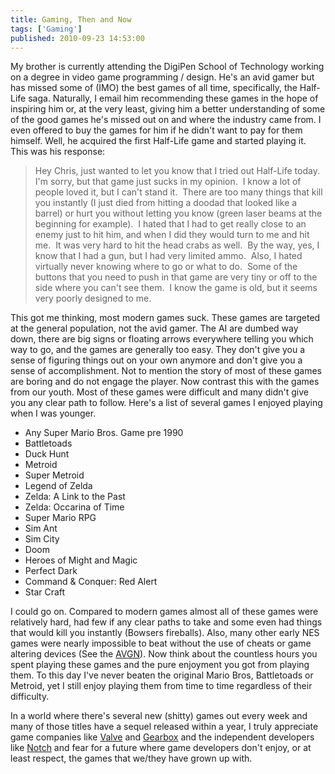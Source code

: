```yaml
---
title: Gaming, Then and Now
tags: ['Gaming']
published: 2010-09-23 14:53:00
---
```


My brother is currently attending the DigiPen School of Technology working on a
degree in video game programming / design. He's an avid gamer but has missed
some of (IMO) the best games of all time, specifically, the Half-Life saga.
Naturally, I email him recommending these games in the hope of inspiring him or,
at the very least, giving him a better understanding of some of the good games
he's missed out on and where the industry came from. I even offered to buy the
games for him if he didn't want to pay for them himself. Well, he acquired the
first Half-Life game and started playing it. This was his response:

> Hey Chris, just wanted to let you know that I tried out Half-Life today.  I'm
> sorry, but that game just sucks in my opinion.  I know a lot of people loved
> it, but I can't stand it.  There are too many things that kill you instantly
> (I just died from hitting a doodad that looked like a barrel) or hurt you
> without letting you know (green laser beams at the beginning for example).  I 
> hated that I had to get really close to an enemy just to hit him, and when I
> did they would turn to me and hit me.  It was very hard to hit the head crabs
> as well.  By the way, yes, I know that I had a gun, but I had very limited
> ammo.  Also, I hated virtually never knowing where to go or what to do.  Some
> of the buttons that you need to push in that game are very tiny or off to the
> side where you can't see them.  I know the game is old, but it seems very
> poorly designed to me.

This got me thinking, most modern games suck. These games are targeted at the
general population, not the avid gamer. The AI are dumbed way down, there are
big signs or floating arrows everywhere telling you which way to go, and the
games are generally too easy. They don't give you a sense of figuring things out
on your own anymore and don't give you a sense of accomplishment. Not to mention
the story of most of these games are boring and do not engage the player. Now
contrast this with the games from our youth. Most of these games were difficult
and many didn't give you any clear path to follow. Here's a list of several
games I enjoyed playing when I was younger.

  * Any Super Mario Bros. Game pre 1990  
  * Battletoads  
  * Duck Hunt  
  * Metroid  
  * Super Metroid  
  * Legend of Zelda  
  * Zelda: A Link to the Past  
  * Zelda: Occarina of Time  
  * Super Mario RPG  
  * Sim Ant  
  * Sim City  
  * Doom  
  * Heroes of Might and Magic  
  * Perfect Dark  
  * Command & Conquer: Red Alert  
  * Star Craft

I could go on. Compared to modern games almost all of these games were
relatively hard, had few if any clear paths to take and some even had things
that would kill you instantly (Bowsers fireballs). Also, many other early NES
games were nearly impossible to beat without the use of cheats or game altering
devices (See the [AVGN](http://www.cinemassacre.com/category/avgn/ "The Angry
Video Game Nerd")). Now think about the countless hours you spent playing these
games and the pure enjoyment you got from playing them. To this day I've never
beaten the original Mario Bros, Battletoads or Metroid, yet I still enjoy
playing them from time to time regardless of their difficulty.

In a world where there's several new (shitty) games out every week and many of
those titles have a sequel released within a year, I truly appreciate game
companies like [Valve](http://www.valvesoftware.com/ "Valve Software") and
[Gearbox](http://www.gearboxsoftware.com "Gearbox Software") and the independent
developers like [Notch](http://www.minecraft.net "Minecraft") and fear for a
future where game developers don't enjoy, or at least respect, the games that
we/they have grown up with.
